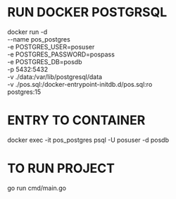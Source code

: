 # RUN DOCKER POSTGRSQL
docker run -d \
  --name pos_postgres \
  -e POSTGRES_USER=posuser \
  -e POSTGRES_PASSWORD=pospass \
  -e POSTGRES_DB=posdb \
  -p 5432:5432 \
  -v ./data:/var/lib/postgresql/data \
  -v ./pos.sql:/docker-entrypoint-initdb.d/pos.sql:ro \
  postgres:15

# ENTRY TO CONTAINER
docker exec -it pos_postgres psql -U posuser -d posdb

# TO RUN PROJECT
go run cmd/main.go
